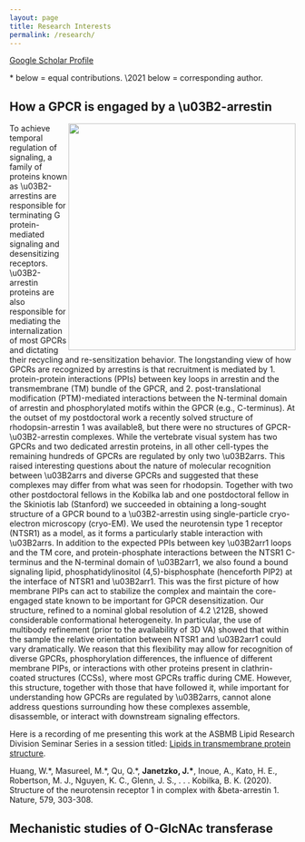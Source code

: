 ```yaml
---
layout: page
title: Research Interests
permalink: /research/
---
```


[Google Scholar Profile]([https://scholar.google.com/citations?user=MHNfkuUAAAAJ&hl=en&oi=ao](https://scholar.google.com/citations?user=a9nNtM8AAAAJ&hl=en))

\* below = equal contributions.
\2021 below = corresponding author.

## How a GPCR is engaged by a \u03B2-arrestin

<p>
<img src="https://jjanetzko.github.io/images/overall_EM_figure-01.png" style="float:right;width:400px;">
To achieve temporal regulation of signaling, a family of proteins known as \u03B2-arrestins are responsible for terminating G protein-mediated signaling and desensitizing receptors. \u03B2-arrestin proteins are also responsible for mediating the internalization of most GPCRs and dictating their recycling and re-sensitization behavior. The longstanding view of how GPCRs are recognized by arrestins is that recruitment is mediated by 1. protein-protein interactions (PPIs) between key loops in arrestin and the transmembrane (TM) bundle of the GPCR, and 2. post-translational modification (PTM)-mediated interactions between the N-terminal domain of arrestin and phosphorylated motifs within the GPCR (e.g., C-terminus). At the outset of my postdoctoral work a recently solved structure of rhodopsin-arrestin 1 was available8, but there were no structures of GPCR-\u03B2-arrestin complexes. While the vertebrate visual system has two GPCRs and two dedicated arrestin proteins, in all other cell-types the remaining hundreds of GPCRs are regulated by only two \u03B2arrs. This raised interesting questions about the nature of molecular recognition between \u03B2arrs and diverse GPCRs and suggested that these complexes may differ from what was seen for rhodopsin. Together with two other postdoctoral fellows in the Kobilka lab and one postdoctoral fellow in the Skiniotis lab (Stanford) we succeeded in obtaining a long-sought structure of a GPCR bound to a \u03B2-arrestin using single-particle cryo-electron microscopy (cryo-EM). We used the neurotensin type 1 receptor (NTSR1) as a model, as it forms a particularly stable interaction with \u03B2arrs. In addition to the expected PPIs between key \u03B2arr1 loops and the TM core, and protein-phosphate interactions between the NTSR1 C-terminus and the N-terminal domain of \u03B2arr1, we also found a bound signaling lipid, phosphatidylinositol (4,5)-bisphosphate (henceforth PIP2) at the interface of NTSR1 and \u03B2arr1. This was the first picture of how membrane PIPs can act to stabilize the complex and maintain the core-engaged state known to be important for GPCR desensitization. Our structure, refined to a nominal global resolution of 4.2 \212B, showed considerable conformational heterogeneity. In particular, the use of multibody refinement (prior to the availability of 3D VA) showed that within the sample the relative orientation between NTSR1 and \u03B2arr1 could vary dramatically. We reason that this flexibility may allow for recognition of diverse GPCRs, phosphorylation differences, the influence of different membrane PIPs, or interactions with other proteins present in clathrin-coated structures (CCSs), where most GPCRs traffic during CME. However, this structure, together with those that have followed it, while important for understanding how GPCRs are regulated by \u03B2arrs, cannot alone address questions surrounding how these complexes assemble, disassemble, or interact with downstream signaling effectors.
</p>

Here is a recording of me presenting this work at the ASBMB Lipid Research Division Seminar Series in a session titled: [Lipids in transmembrane protein structure]([https://fiftyyears.com/translation-podcast/2021/10/14/screening-for-enhanced-rna-vaccines-with-kathrin-leppek-gun-byeon-hannah-wayment-steele](https://youtu.be/hpJwu7iOS8Y?t=1804)).

Huang, W.\*, Masureel, M.\*, Qu, Q.\*, **Janetzko, J.\***, Inoue, A., Kato, H. E., Robertson, M. J., Nguyen, K. C., Glenn, J. S., . . . Kobilka, B. K. (2020). Structure of the neurotensin receptor 1 in complex with &beta-arrestin 1. Nature, 579, 303-308.

## Mechanistic studies of O-GlcNAc transferase

